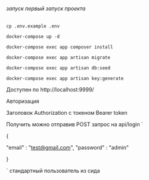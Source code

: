 ###### запуск первый запуск проекта 

`cp .env.example .env`

`docker-compose up -d`

`docker-compose exec app composer install`

`docker-compose exec app artisan migrate`

`docker-compose exec app artisan db:seed`

`docker-compose exec app artisan key:generate`


Доступен по http://localhost:9999/

Авторизация 

Заголовок Authorization с токеном Bearer token

Получить можно отправив POST запрос на api/login 
`

{

"email" : "test@gmail.com",
"password" : "admin"

}

`
стандартный пользователь из сида
